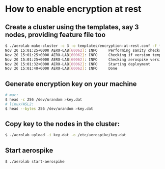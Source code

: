 # How to enable encryption at rest

## Create a cluster using the templates, say 3 nodes, providing feature file too
```bash
$ ./aerolab make-cluster -c 3 -o templates/encryption-at-rest.conf -f feature.conf -s n
Nov 20 15:01:25+0000 AERO-LAB[60062]: INFO     Performing sanity checks, checking if docker/lxc is running and accessible
Nov 20 15:01:25+0000 AERO-LAB[60062]: INFO     Checking if version template already exists
Nov 20 15:01:25+0000 AERO-LAB[60062]: INFO     Checking aerospike version
Nov 20 15:01:32+0000 AERO-LAB[60062]: INFO     Starting deployment
Nov 20 15:01:40+0000 AERO-LAB[60062]: INFO     Done
```

## Generate encryption key on your machine
```bash
# mac:
$ head -c 256 /dev/urandom >key.dat
# linux/WSL2:
$ head --bytes 256 /dev/urandom >key.dat
```

## Copy key to the nodes in the cluster:
```bash
$ ./aerolab upload -i key.dat -o /etc/aerospike/key.dat
```

## Start aerospike
```bash
$ ./aerolab start-aerospike
```

